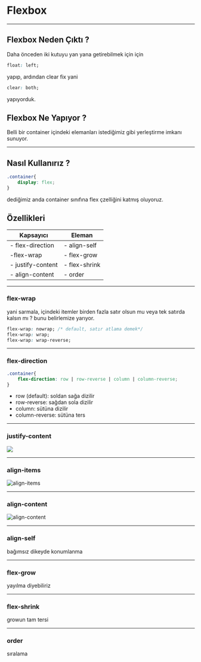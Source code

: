 # Flexbox

---

## Flexbox Neden Çıktı ?

Daha önceden iki kutuyu yan yana getirebilmek için için 

```css
float: left;
```

yapıp, ardından clear fix yani

```css
clear: both;
```

yapıyorduk.

## Flexbox Ne Yapıyor ?

Belli bir container içindeki elemanları istediğimiz gibi yerleştirme imkanı sunuyor. 

---

## Nasıl Kullanırız ?

```css
.container{
	display: flex;
}
```

dediğimiz anda container sınıfına flex çzelliğini katmış oluyoruz.

## Özellikleri



| Kapsayıcı         | Eleman        |
| ----------------- | ------------- |
| - flex-direction  | - align-self  |
| -flex-wrap        | - flex-grow   |
| - justify-content | - flex-shrink |
| - align-content   | - order       |



---



### flex-wrap

yani sarmala, içindeki itemler birden fazla satır olsun mu veya tek satırda kalsın mı ? bunu belirlemize yarıyor.

```css
flex-wrap: nowrap; /* default, satır atlama demek*/
flex-wrap: wrap;
flex-wrap: wrap-reverse;
```

---

### flex-direction

```css
.container{
	flex-direction: row | row-reverse | column | column-reverse;
}
```

- row (default): soldan sağa dizilir
- row-reverse: sağdan sola dizilir
- column: sütüna dizilir
- column-reverse: sütüna ters

---

### justify-content

![](C:\Users\Acer\Desktop\flexbox\justify-content.svg)

---

### align-items

![align-items](C:\Users\Acer\Desktop\flexbox\align-items.png)

---

### align-content

![align-content](C:\Users\Acer\Desktop\flexbox\align-content.png)

---

### align-self

bağımsız dikeyde konumlanma

---



### flex-grow

yayılma diyebiliriz 

---

### flex-shrink

growun tam tersi

---

### order

sıralama